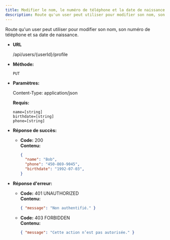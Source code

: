 ```yaml
---
title: Modifier le nom, le numéro de téléphone et la date de naissance du user ✅
description: Route qu'un user peut utiliser pour modifier son nom, son numéro de téléphone et sa date de naissance.
---
```


Route qu'un user peut utiliser pour modifier son nom, son numéro de téléphone et sa date de naissance.

* **URL**

  /api/users/{userId}/profile

* **Méthode:**
  
  `PUT`

* **Paramètres:**

  Content-Type: application/json

  **Requis:**
 
    `name=[string]`<br>
    `birthdate=[string]`<br>
    `phone=[string]`<br>

* **Réponse de succès:**
  
  * **Code:** 200 <br />
    **Contenu:** 
    ```json
    {
      "name": "Bob",
      "phone": "450-869-9045",
      "birthdate": "1992-07-03",
    }
    ```

* **Réponse d'erreur:**

  * **Code:** 401 UNAUTHORIZED <br />
    **Contenu:** 
    ```json
    { "message": "Non authentifié." }
    ```

  * **Code:** 403 FORBIDDEN <br />
    **Contenu:** 
    ```json
    { "message": "Cette action n’est pas autorisée." }
    ```
